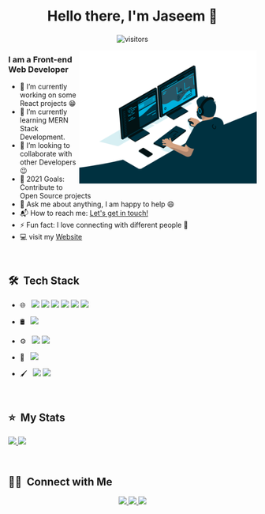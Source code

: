 <p>
  <h1 align="center"><b>Hello there, I'm Jaseem 👋</b></h1>
</p>

<p align="center">
    <img align="center" alt="visitors" src="https://gpvc.arturio.dev/Jaseem-v" />
</p>




<img align="right" height="270px" alt="GIF" src="https://raw.githubusercontent.com/JokeDevil/JokeDevil/master/code.gif?raw=true" />

### I am a Front-end Web Developer
- 🔭 I’m currently working on some React projects :grin:
- 🌱 I’m currently learning MERN Stack Development.
- 👯 I’m looking to collaborate with other Developers :wink:
- 🥅 2021 Goals: Contribute to Open Source projects
- 💬 Ask me about anything, I am happy to help :smile:
- 📬 How to reach me: [Let's get in touch!](https://www.instagram.com/jazeem_v/)
- ⚡ Fun fact: I love connecting with different people :raised_hands:
- :computer: visit my [Website](https://jaseem753.netlify.app/)

<br>

## 🛠 &nbsp;Tech Stack 
- 🌐 &nbsp;
  <img src="https://img.shields.io/badge/HTML-FB7A24.svg?&style=for-the-badge&logo=html5&logoColor=white" height="25"/>
  <img src="https://img.shields.io/badge/css-3776AB.svg?&style=for-the-badge&logo=css3&logoColor=white" height="25"/>
  <img src="https://img.shields.io/badge/javascript-F7DF1E.svg?&style=for-the-badge&logo=javascript&logoColor=white" height="25"/>
  <img src="https://img.shields.io/badge/Bootstrap-563d7c.svg?&style=for-the-badge&logo=Bootstrap&logoColor=white" height="25"/>
  <img src="https://img.shields.io/badge/NodeJs-3c873a.svg?&style=for-the-badge&logo=nodejs&logoColor=white" height="25"/>
  <img src="https://img.shields.io/badge/React-007ACC.svg?&style=for-the-badge&logo=React&logoColor=white" height="25"/>
- 🛢 &nbsp;
    <img src="https://img.shields.io/badge/mongodb-3FA037.svg?&style=for-the-badge&logo=mongodb&logoColor=white" height="25"/>
- ⚙️ &nbsp;
    <img src="https://img.shields.io/badge/git-f1502f.svg?&style=for-the-badge&logo=git&logoColor=white" height="25"/>
    <img src="https://img.shields.io/badge/github-333333.svg?&style=for-the-badge&logo=github&logoColor=white" height="25"/>
- 🔧 &nbsp;
  <img src="https://img.shields.io/badge/VS%20Code-007ACC.svg?&style=for-the-badge&logo=visual-studio-code&logoColor=white" height="25"/>
- 	:paintbrush: &nbsp;
    <img src="https://img.shields.io/badge/illustrator-f1502f.svg?&style=for-the-badge&logo=illustrator&logoColor=white" height="25"/>
    <img src="https://img.shields.io/badge/photoshop-3c327b.svg?&style=for-the-badge&logo=photoshop&logoColor=white" height="25"/>
 	  
    <br/>
## ⭐ &nbsp;My Stats
<p>
<a href="https://github.com/AVS1508">
  <img  width="49%" src="https://github-readme-stats.vercel.app/api?username=jaseem-v&show_icons=true&theme=radical" />
  <img width="49%" src="https://github-readme-stats-eight-theta.vercel.app/api/top-langs/?username=jaseem-v&theme=radical&layout=compact&exclude_lang=java+r" />
</a>
</p>

<br/>

##  🤝🏻 &nbsp;Connect with Me

<p align="center">
  
<a href="https://www.linkedin.com/in/jaseem-v-a36a94209/">
    <img src="https://img.shields.io/badge/Jaseem V-007ACC.svg?&style=for-the-badge&logo=linkedin&logoColor=white" height="25"/>
  </a>
<a href="https://www.instagram.com/jazeem_v/">
    <img src="https://img.shields.io/badge/Jaseem_v-dd2a7b.svg?&style=for-the-badge&logo=instagram&logoColor=white" height="25"/>
  
  </a>
<a href="mailto:muhammedjaseem753@gamil.com">
    <img src="https://img.shields.io/badge/-Muhammedjaseem753@gmail.com-D14836.svg?&style=for-the-badge&logo=Gmail&logoColor=white" height="25"/>
  </a>
  </p>
